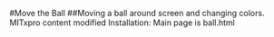#Move the Ball
##Moving a ball around screen and changing colors.  MITxpro content modified
Installation: Main page is ball.html
